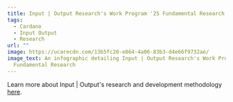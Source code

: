 ```yaml
---
title: Input | Output Research's Work Program '25 Fundamental Research infographic
tags:
  - Cardano
  - Input Output
  - Research
url: ""
image: https://ucarecdn.com/13b5fc20-e864-4a06-83b3-d4e66f9732ae/
image_text: An infographic detailing Input | Output Research's Work Program '25
  Fundamental Research
---
```


Learn more about Input | Output's research and development methodology [here](https://iohk.io/en/blog/posts/2025/08/26/from-idea-to-implementation-a-look-into-input-output-s-research-and-development/).
